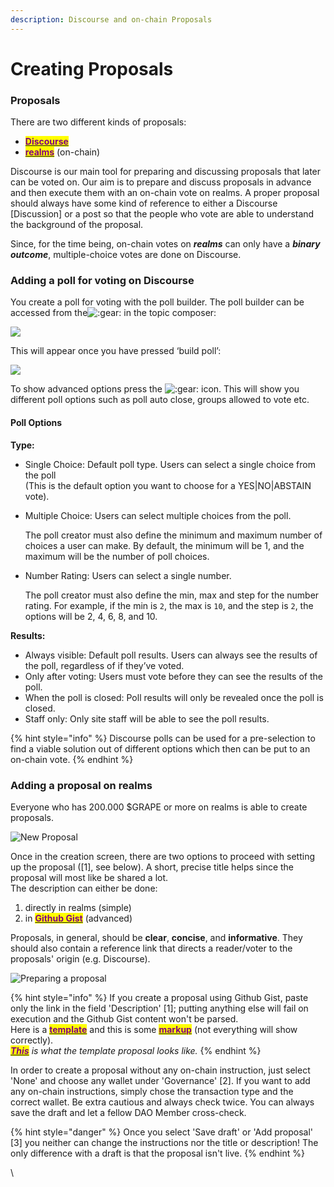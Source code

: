 ```yaml
---
description: Discourse and on-chain Proposals
---
```


# Creating Proposals

### Proposals

There are two different kinds of proposals:

* [<mark style="color:purple;">**Discourse**</mark>](https://dao.grapenetwork.org)
* <mark style="color:purple;"></mark>[<mark style="color:purple;">**realms**</mark>](https://realms.today) (on-chain)

Discourse is our main tool for preparing and discussing proposals that later can be voted on. Our aim is to prepare and discuss proposals in advance and then execute them with an on-chain vote on realms. A proper proposal should always have some kind of reference to either a Discourse \[Discussion] or a post so that the people who vote are able to understand the background of the proposal.

Since, for the time being, on-chain votes on _**realms**_ can only have a _**binary outcome**_, multiple-choice votes are done on Discourse.

### Adding a poll for voting on Discourse

You create a poll for voting with the poll builder. The poll builder can be accessed from the<img src="https://emoji.discourse-cdn.com/twitter/gear.png?v=9" alt=":gear:" data-size="line"> in the topic composer:

![](../../.gitbook/assets/adding\_poll.png)

This will appear once you have pressed ‘build poll’:

![](../../.gitbook/assets/build\_poll.png)

To show advanced options press the <img src="https://emoji.discourse-cdn.com/twitter/gear.png?v=9" alt=":gear:" data-size="line"> icon. This will show you different poll options such as poll auto close, groups allowed to vote etc.

#### Poll Options

**Type:**

* Single Choice: Default poll type. Users can select a single choice from the poll\
  (This is the default option you want to choose for a YES|NO|ABSTAIN vote).
*   Multiple Choice: Users can select multiple choices from the poll.

    The poll creator must also define the minimum and maximum number of choices a user can make. By default, the minimum will be 1, and the maximum will be the number of poll choices.
*   Number Rating: Users can select a single number.

    The poll creator must also define the min, max and step for the number rating. For example, if the min is `2`, the max is `10`, and the step is `2`, the options will be 2, 4, 6, 8, and 10.

**Results:**

* Always visible: Default poll results. Users can always see the results of the poll, regardless of if they’ve voted.
* Only after voting: Users must vote before they can see the results of the poll.
* When the poll is closed: Poll results will only be revealed once the poll is closed.
* Staff only: Only site staff will be able to see the poll results.

{% hint style="info" %}
Discourse polls can be used for a pre-selection to find a viable solution out of different options which then can be put to an on-chain vote.
{% endhint %}

### Adding a proposal on realms

Everyone who has 200.000 $GRAPE or more on realms is able to create proposals.&#x20;

![New Proposal](../../.gitbook/assets/new\_proposal.PNG)

Once in the creation screen, there are two options to proceed with setting up the proposal (\[1], see below). A short, precise title helps since the proposal will most like be shared a lot.\
The description can either be done:

1. directly in realms (simple)
2. in [<mark style="color:purple;">**Github Gist**</mark>](https://gist.github.com) (advanced)

Proposals, in general, should be **clear**, **concise**, and **informative**. They should also contain a reference link that directs a reader/voter to the proposals' origin (e.g. Discourse).&#x20;

![Preparing a proposal](../../.gitbook/assets/create\_proposal.png)

{% hint style="info" %}
If you create a proposal using Github Gist, paste only the link in the field 'Description' \[1]; putting anything else will fail on execution and the Github Gist content won't be parsed.\
Here is a [<mark style="color:purple;">**template**</mark>](https://gist.github.com/CryptoPawz/7c13f52bf9c9e8189d00b957e1d53f8f) and this is some [<mark style="color:purple;">**markup**</mark>](https://gist.github.com/ww9/44f08d44327a40d2ab309a349bebec57) (not everything will show correctly).\
[_<mark style="color:purple;">**This**</mark>_](https://realms.today/dao/GRAPE/proposal/ECvFEgo6fzTfYgQop7Vrfby7VGumSWN89dX6uUMp1fin) _is what the template proposal looks like._
{% endhint %}

In order to create a proposal without any on-chain instruction, just select 'None' and choose any wallet under 'Governance' \[2]. If you want to add any on-chain instructions, simply chose the transaction type and the correct wallet. Be extra cautious and always check twice. You can always save the draft and let a fellow DAO Member cross-check.

{% hint style="danger" %}
Once you select 'Save draft' or 'Add proposal' \[3] you neither can change the instructions nor the title or description! The only difference with a draft is that the proposal isn't live.
{% endhint %}

\
